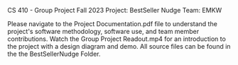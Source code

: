 CS 410 - Group Project Fall 2023
Project: BestSeller Nudge
Team: EMKW

Please navigate to the Project Documentation.pdf file to understand the project's software methodology, software use, and team member contributions.
Watch the Group Project Readout.mp4 for an introduction to the project with a design diagram and demo.
All source files can be found in the the BestSellerNudge Folder.
